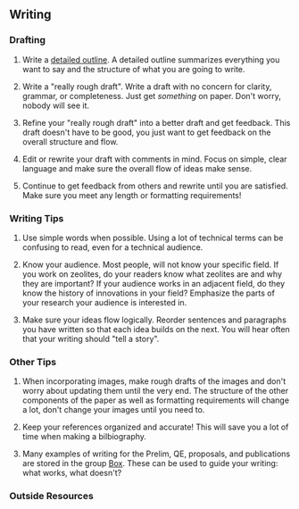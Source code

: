 ## Writing

### Drafting

1. Write a [detailed outline](https://ucdavis.app.box.com/file/438352310323?s=cc4uze59oyhcsrs1gpwn24vyqqo2i3ud). A detailed outline summarizes everything you want to say and the structure of what you are going to write.

2. Write a "really rough draft". Write a draft with no concern for clarity, grammar, or completeness. Just get *something* on paper. Don't worry, nobody will see it. 

3. Refine your "really rough draft" into a better draft and get feedback. This draft doesn't have to be good, you just want to get feedback on the overall structure and flow.

4. Edit or rewrite your draft with comments in mind. Focus on simple, clear language and make sure the overall flow of ideas make sense.

5. Continue to get feedback from others and rewrite until you are satisfied. Make sure you meet any length or formatting requirements!

### Writing Tips

1. Use simple words when possible. Using a lot of technical terms can be confusing to read, even for a technical audience.

2. Know your audience. Most people, will not know your specific field. If you work on zeolites, do your readers know what zeolites are and why they are important? If your audience works in an adjacent field, do they know the history of innovations in your field? Emphasize the parts of your research your audience is interested in.

2. Make sure your ideas flow logically. Reorder sentences and paragraphs you have written so that each idea builds on the next. You will hear often that your writing should "tell a story".

### Other Tips

1. When incorporating images, make rough drafts of the images and don't worry about updating them until the very end. The structure of the other components of the paper as well as formatting requirements will change a lot, don't change your images until you need to.

2. Keep your references organized and accurate! This will save you a lot of time when making a bilbiography.

3. Many examples of writing for the Prelim, QE, proposals, and publications are stored in the group [Box](https://ucdavis.app.box.com/folder/80871253566). These can be used to guide your writing: what works, what doesn't?
 
### Outside Resources
